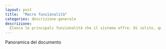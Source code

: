 ```yaml
---
layout: post
title:  "Macro funzionalità"
categories: descrizione-generale
descrizione:
  Elenca le principali funzionalità che il sistema offre. Di solito, questa pare può essere integrata con la documentazione precedentemente prodotta e riguarda le macro funzionalità comprese e accordate con i l cliente e le forma testuale o grafica delle differenti funzionalità e le relazioni principali tra queste.
---
```


Panoramica del documento